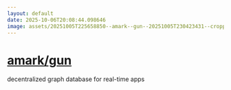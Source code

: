 ```yaml
---
layout: default
date: 2025-10-06T20:08:44.098646
image: assets/20251005T225658850--amark--gun--20251005T230423431--cropped.png
---
```


# [amark/gun](https://github.com/amark/gun)

decentralized graph database for real-time apps
